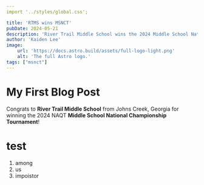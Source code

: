 ```yaml
---
import '../styles/global.css';

title: 'RTMS wins MSNCT'
pubDate: 2024-05-21
description: 'River Trail Middle School wins the 2024 Middle School National Championship'
author: 'Kaiden Lee'
image:
    url: 'https://docs.astro.build/assets/full-logo-light.png'
    alt: 'The full Astro logo.'
tags: ["msnct"]
---
```

# My First Blog Post

Congrats to **River Trail Middle School** from Johns Creek, Georgia for winning the 2024 NAQT **Middle School National Championship Tournament**!

# test

1. among
2. us
3. impoistor